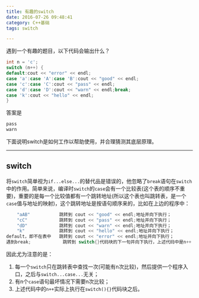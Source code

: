 ```yaml
---
title: 有趣的switch
date: 2016-07-26 09:48:41
category: C++基础
tags: switch

---
```


遇到一个有趣的题目，以下代码会输出什么？
```C++
int n = 'c';
switch (n++) {
default:cout << "error" << endl;
case 'a':case 'A':case 'B':cout << "good" << endl;
case 'c':case 'C':cout << "pass" << endl;
case 'd':case 'D':cout << "warn" << endl;break;
case 'k':cout << "hello" << endl;
}
```
答案是
```C++
pass
warn
```
下面说明switch是如何工作以帮助使用，并合理猜测其底层原理。

---

## switch

将`switch`简单视为`if...else...`的替代品是错误的，他忽略了`break`语句在`switch`中的作用。简单来说，编译时`switch`的`case`会有一个比较表(这个表的顺序不重要)，重要的是每一个比较值都有一个跳转地址(所以这个表也叫跳转表，是一个`case`值与地址的映射)，这个跳转地址是按语句顺序来的，比如在上边的程序中：
```C++
	"aAB"	 		跳转到 cout << "good" << endl;地址并向下执行；
	"cC"  			跳转到 cout << "pass" << endl;地址并向下执行；
	"dD"  			跳转到 cout << "warn" << endl;地址并向下执行；
	"k"				跳转到 cout << "hello" << endl;地址并向下执行；
default，即不在表中	跳转到 cout << "error" << endl;地址并向下执行；
遇到break;			跳转到 switch{}代码块的下一句并向下执行，上述代码中是n++；
```
因此尤为注意的是：
1. 每一个`switch`只在跳转表中查找一次(可能有n次比较)，然后提供一个程序入口，之后与`switch...case...`无关；
2. 有n个`case`语句最坏情况下需要n次比较；
3. 上述代码中的`n++`实际上执行在`switch(){}`代码块之后。